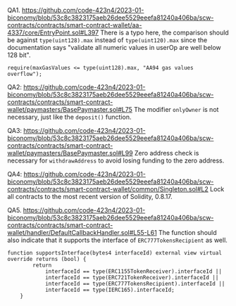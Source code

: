 QA1. https://github.com/code-423n4/2023-01-biconomy/blob/53c8c3823175aeb26dee5529eeefa81240a406ba/scw-contracts/contracts/smart-contract-wallet/aa-4337/core/EntryPoint.sol#L397
There is a typo here, the comparison should be against ``type(uint128).max`` instead of ``type(uint120).max`` since the documentation says "validate all numeric values in userOp are well below 128 bit".

```
require(maxGasValues <= type(uint128).max, "AA94 gas values overflow");

```

QA2: https://github.com/code-423n4/2023-01-biconomy/blob/53c8c3823175aeb26dee5529eeefa81240a406ba/scw-contracts/contracts/smart-contract-wallet/paymasters/BasePaymaster.sol#L75
The modifier ``onlyOwner`` is not necessary, just like the ``deposit()`` function. 

QA3: https://github.com/code-423n4/2023-01-biconomy/blob/53c8c3823175aeb26dee5529eeefa81240a406ba/scw-contracts/contracts/smart-contract-wallet/paymasters/BasePaymaster.sol#L99
Zero address check is necessary for ``withdrawAddress`` to avoid losing funding to the zero address.

QA4: https://github.com/code-423n4/2023-01-biconomy/blob/53c8c3823175aeb26dee5529eeefa81240a406ba/scw-contracts/contracts/smart-contract-wallet/common/Singleton.sol#L2
Lock all contracts to the most recent version of Solidity, 0.8.17.

QA5. https://github.com/code-423n4/2023-01-biconomy/blob/53c8c3823175aeb26dee5529eeefa81240a406ba/scw-contracts/contracts/smart-contract-wallet/handler/DefaultCallbackHandler.sol#L55-L61
The function should also indicate that it supports the interface of ``ERC777TokensRecipient`` as well.

```
function supportsInterface(bytes4 interfaceId) external view virtual override returns (bool) {
        return
            interfaceId == type(ERC1155TokenReceiver).interfaceId ||
            interfaceId == type(ERC721TokenReceiver).interfaceId ||
            interfaceId == type(ERC777TokensRecipient).interfaceId || 
            interfaceId == type(IERC165).interfaceId;
    }
```
